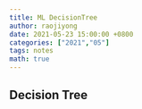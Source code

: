 ```yaml
---
title: ML DecisionTree
author: raojiyong
date: 2021-05-23 15:00:00 +0800
categories: ["2021","05"]
tags: notes
math: true
---
```


## Decision Tree

